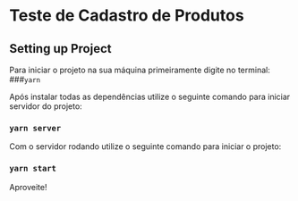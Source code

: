 # Teste de Cadastro de Produtos

## Setting up Project

Para iniciar o projeto na sua máquina primeiramente digite no terminal: 
###`yarn`

Após instalar todas as dependências utilize o seguinte comando para iniciar servidor do projeto:

### `yarn server`

Com o servidor rodando utilize o seguinte comando para iniciar o projeto:

### `yarn start`

Aproveite!
